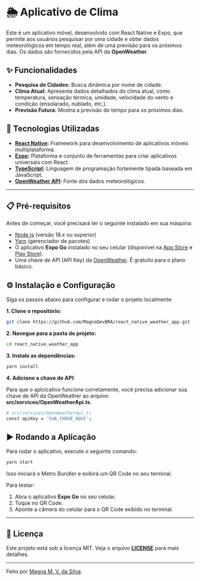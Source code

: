 # 🌦️ Aplicativo de Clima

Este é um aplicativo móvel, desenvolvido com React Native e Expo, que permite aos usuários pesquisar por uma cidade e obter dados meteorológicos em tempo real, além de uma previsão para os próximos dias. Os dados são fornecidos pela API da **OpenWeather**.

## ✨ Funcionalidades

- **Pesquisa de Cidades:** Busca dinâmica por nome de cidade.
- **Clima Atual:** Apresenta dados detalhados do clima atual, como temperatura, sensação térmica, umidade, velocidade do vento e condição (ensolarado, nublado, etc.).
- **Previsão Futura:** Mostra a previsão do tempo para os próximos dias.

## 🚀 Tecnologias Utilizadas

- **[React Native](https://reactnative.dev/docs/getting-started):** Framework para desenvolvimento de aplicativos móveis multiplataforma.
- **[Expo](https://docs.expo.dev/):** Plataforma e conjunto de ferramentas para criar aplicativos universais com React.
- **[TypeScript](https://docs.expo.dev/):** Linguagem de programação fortemente tipada baseada em JavaScript.
- **[OpenWeather API](https://openweathermap.org/api):** Fonte dos dados meteorológicos.

---

## 📋 Pré-requisitos

Antes de começar, você precisará ter o seguinte instalado em sua máquina:
- [Node.js](https://nodejs.org/en/) (versão 18.x ou superior)
- [Yarn](https://classic.yarnpkg.com/en/docs/install) (gerenciador de pacotes)
- O aplicativo **Expo Go** instalado no seu celular (disponível na [App Store](https://apps.apple.com/us/app/expo-go/id982107779) e [Play Store](https://play.google.com/store/apps/details?id=host.exp.exponent&hl=pt_BR&gl=US)).
- Uma chave de API (API Key) da [OpenWeather](https://openweathermap.org/appid). É gratuito para o plano básico.

## ⚙️ Instalação e Configuração

Siga os passos abaixo para configurar e rodar o projeto localmente:

**1. Clone o repositório:**
```bash
git clone https://github.com/MagnaDevBRA/react_native_weather_app.git 
```

**2. Navegue para a pasta do projeto:**
```bash
cd react_native_weather_app
```

**3. Instale as dependências:**
```bash
yarn install
```

**4. Adicione a chave de API:**

Para que o aplcicativo funcione corretamente, vocé precisa adicionar sua chave de API da OpenWeather ao arquivo **src/services/OpenWeatherApi.ts**.
```bash
# src/services/OpenWeatherApi.ts
const apiKey = 'SUA_CHAVE_AQUI';
```

## ▶️ Rodando a Aplicação

Para rodar o aplicativo, execute o seguinte comando:
```bash
yarn start
```
Isso iniciará o Metro Bundler e exibirá um QR Code no seu terminal.

Para testar:

1. Abra o aplicativo **Expo Go** no seu celular.
2. Toque no QR Code.
3. Aponte a câmera do celular para o QR Code exibido no terminal.

---

## 📝 Licença

Este projeto está sob a licença MIT. Veja o arquivo **[LICENSE](./LICENSE)** para mais detalhes.

---

Feito por [Magna M. V. da Silva](https://github.com/MagnaDevBRA).

